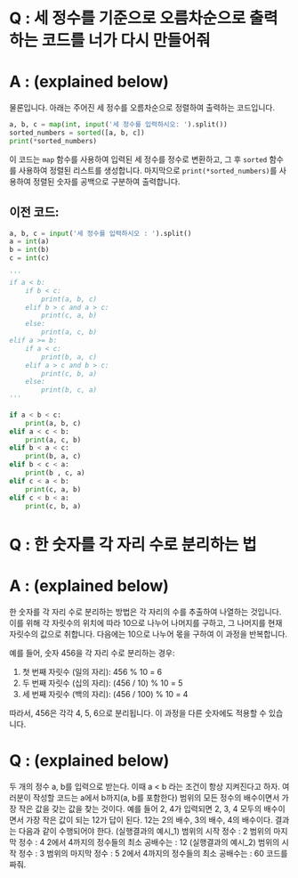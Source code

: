 # Q : 세 정수를 기준으로 오름차순으로 출력하는 코드를 너가 다시 만들어줘 

# A : (explained below)
물론입니다. 아래는 주어진 세 정수를 오름차순으로 정렬하여 출력하는 코드입니다.

```python
a, b, c = map(int, input('세 정수를 입력하시오: ').split())
sorted_numbers = sorted([a, b, c])
print(*sorted_numbers)
```

이 코드는 `map` 함수를 사용하여 입력된 세 정수를 정수로 변환하고, 그 후 `sorted` 함수를 사용하여 정렬된 리스트를 생성합니다. 마지막으로 `print(*sorted_numbers)`를 사용하여 정렬된 숫자를 공백으로 구분하여 출력합니다.

## 이전 코드:

```python
a, b, c = input('세 정수를 입력하시오 : ').split()
a = int(a)
b = int(b)
c = int(c)

'''
if a < b:
    if b < c:
        print(a, b, c)
    elif b > c and a > c:
        print(c, a, b)
    else:
        print(a, c, b)
elif a >= b:
    if a < c:
        print(b, a, c)
    elif a > c and b > c:
        print(c, b, a)
    else:
        print(b, c, a)
'''
  
if a < b < c:
    print(a, b, c)
elif a < c < b:
    print(a, c, b)
elif b < a < c:
    print(b, a, c)
elif b < c < a:
    print(b , c, a)
elif c < a < b:
    print(c, a, b)
elif c < b < a:
    print(c, b, a)
```


# Q : 한 숫자를 각 자리 수로 분리하는 법

# A : (explained below)
한 숫자를 각 자리 수로 분리하는 방법은 각 자리의 수를 추출하여 나열하는 것입니다. 이를 위해 각 자릿수의 위치에 따라 10으로 나누어 나머지를 구하고, 그 나머지를 현재 자릿수의 값으로 취합니다. 다음에는 10으로 나누어 몫을 구하여 이 과정을 반복합니다.

예를 들어, 숫자 456을 각 자리 수로 분리하는 경우:

1. 첫 번째 자릿수 (일의 자리): 456 % 10 = 6
2. 두 번째 자릿수 (십의 자리): (456 / 10) % 10 = 5
3. 세 번째 자릿수 (백의 자리): (456 / 100) % 10 = 4

따라서, 456은 각각 4, 5, 6으로 분리됩니다. 이 과정을 다른 숫자에도 적용할 수 있습니다.


# Q : (explained below)
두 개의 정수 a, b를 입력으로 받는다. 이때 a < b 라는 조건이 항상 지켜진다고 하자. 여러분이 작성할 코드는 a에서 b까지(a, b를 포함한다) 범위의 모든 정수의 배수이면서 가장 작은 값을 갖는 값을 찾는 것이다. 예를 들어 2, 4가 입력되면 2, 3, 4 모두의 배수이면서 가장 작은 값이 되는 12가 답이 된다. 12는 2의 배수, 3의 배수, 4의 배수이다. 결과는 다음과 같이 수행되어야 한다.
(실행결과의 예시_1)
범위의 시작 정수 : 2
범위의 마지막 정수 : 4
2에서 4까지의 정수들의 최소 공배수는 : 12
(실행결과의 예시_2)
범위의 시작 정수 : 3
범위의 마지막 정수 : 5
2에서 4까지의 정수들의 최소 공배수는 : 60
코드를 짜줘.
